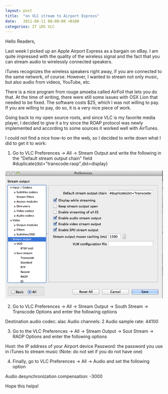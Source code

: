 ```yaml
---
layout: post
title:  "on VLC stream to Airport Express"
date:   2011-08-11 08:00:00 +0100
categories: IT iOS VLC
---
```


Hello Readers,

Last week I picked up an Apple Airport Express as a bargain on eBay.
I am quite impressed with the quality of the wireless signal and the fact that you can stream audio to wirelessly connected speakers.

iTunes recognizes the wireless speakers right away, if you are connected to the same network, of course. However, I wanted to stream not only music, but also audio from videos, YouTube, etc.

There is a nice program from rouge amoeba called AirFoil that lets you do that. At the time of writing, there were still some issues with OSX Lion that needed to be fixed. The software costs $25, which I was not willing to pay. If you are willing to pay, do so, it is a very nice piece of work.

Going back to my open source roots, and since VLC is my favorite media player, I decided to give it a try since the ROAP protocol was newly implemented and according to some sources it worked well with AirTunes.

I could not find a nice how-to on the web, so I decided to write down what I did to get it to work:

1. Go to VLC Preferences -> All -> Stream Output and write the following in the "Default stream output chain" field
#duplicate{dst="transcode:raop",dst=display}

![screenshot1](/assets/images/streaming_vlc1.png)

2. Go to VLC Preferences -> All -> Stream Output -> South Stream -> Transcode Options and enter the following options

Destination audio codec: alac
Audio channels: 2
Audio sample rate: 44100

3. Go to the VLC Preferences -> All -> Stream Output -> Sout Stream -> RAOP Options and enter the following options

Host: the IP address of your Airport device
Password: the password you use in iTunes to stream music (Note: do not set if you do not have one)

4. Finally, go to VLC Preferences -> All -> Audio and set the following option

Audio desynchronization compensation: -3000

Hope this helps!